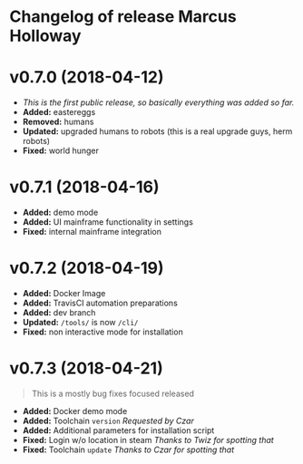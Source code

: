 # Changelog of release Marcus Holloway
# v0.7.0 (2018-04-12)
* *This is the first public release, so basically everything was added so far.*
* **Added:** eastereggs
* **Removed:** humans
* **Updated:** upgraded humans to robots (this is a real upgrade guys, herm robots)
* **Fixed:** world hunger

# v0.7.1 (2018-04-16)
* **Added:** demo mode
* **Added:** UI mainframe functionality in settings
* **Fixed:** internal mainframe integration

# v0.7.2 (2018-04-19)
* **Added:** Docker Image
* **Added:** TravisCI automation preparations
* **Added:** dev branch
* **Updated:** `/tools/` is now `/cli/`
* **Fixed:** non interactive mode for installation

# v0.7.3 (2018-04-21)
> This is a mostly bug fixes focused released

* **Added:** Docker demo mode
* **Added:** Toolchain `version` *Requested by Czar*
* **Added:** Additional parameters for installation script
* **Fixed:** Login w/o location in steam *Thanks to Twiz for spotting that*
* **Fixed:** Toolchain `update` *Thanks to Czar for spotting that*
